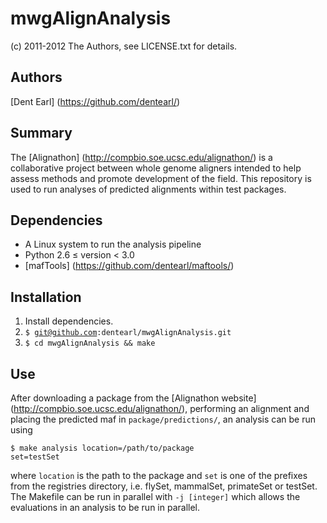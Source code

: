 # mwgAlignAnalysis
(c) 2011-2012 The Authors, see LICENSE.txt for details.

## Authors
[Dent Earl] (https://github.com/dentearl/)

## Summary
The [Alignathon] (http://compbio.soe.ucsc.edu/alignathon/) is a collaborative project between whole genome aligners intended to help assess methods and promote development of the field. This repository is used to run analyses of predicted alignments within test packages.

## Dependencies
* A Linux system to run the analysis pipeline
* Python 2.6 &le; version &lt; 3.0
* [mafTools] (https://github.com/dentearl/maftools/)

## Installation
1. Install dependencies.
2. <code>$ git@github.com:dentearl/mwgAlignAnalysis.git</code>
3. <code>$ cd mwgAlignAnalysis && make</code>

## Use
After downloading a package from the [Alignathon website] (http://compbio.soe.ucsc.edu/alignathon/), performing an alignment and placing the predicted maf in <code>package/predictions/</code>, an analysis can be run using

<code>$ make analysis location=/path/to/package set=testSet</code>

where <code>location</code> is the path to the package and <code>set</code> is one of the prefixes from the registries directory, i.e. flySet, mammalSet, primateSet or testSet. The Makefile can be run in parallel with <code>-j [integer]</code> which allows  the evaluations in an analysis to be run in parallel.
